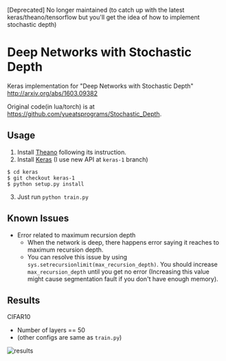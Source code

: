 [Deprecated]
No longer maintained
(to catch up with the latest keras/theano/tensorflow but you'll get the idea of how to implement stochastic depth)

# Deep Networks with Stochastic Depth
Keras implementation for "Deep Networks with Stochastic Depth" http://arxiv.org/abs/1603.09382

Original code(in lua/torch) is at https://github.com/yueatsprograms/Stochastic_Depth.


## Usage

1. Install [Theano](https://github.com/Theano/Theano) following its instruction.
2. Install [Keras](https://github.com/fchollet/keras) (I use new API at `keras-1` branch)

```
$ cd keras
$ git checkout keras-1
$ python setup.py install
```

3. Just run `python train.py`


## Known Issues

- Error related to maximum recursion depth
  - When the network is deep, there happens error saying it reaches to maximum recursion depth.
  - You can resolve this issue by using `sys.setrecursionlimit(max_recursion_depth)`. You should increase `max_recursion_depth` until you get no error (Increasing this value might cause segmentation fault if you don't have enough memory).


## Results
CIFAR10

- Number of layers == 50
- (other configs are same as `train.py`)

![results](https://cloud.githubusercontent.com/assets/10726958/14477064/904b573e-0146-11e6-865d-99fbd060486e.png)
